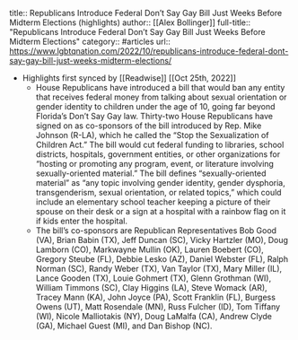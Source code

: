 title:: Republicans Introduce Federal Don’t Say Gay Bill Just Weeks Before Midterm Elections (highlights)
author:: [[Alex Bollinger]]
full-title:: "Republicans Introduce Federal Don’t Say Gay Bill Just Weeks Before Midterm Elections"
category:: #articles
url:: https://www.lgbtqnation.com/2022/10/republicans-introduce-federal-dont-say-gay-bill-just-weeks-midterm-elections/

- Highlights first synced by [[Readwise]] [[Oct 25th, 2022]]
	- House Republicans have introduced a bill that would ban any entity that receives federal money from talking about sexual orientation or gender identity to children under the age of 10, going far beyond Florida’s Don’t Say Gay law.
	  Thirty-two House Republicans have signed on as co-sponsors of the bill introduced by Rep. Mike Johnson (R-LA), which he called the “Stop the Sexualization of Children Act.” The bill would cut federal funding to libraries, school districts, hospitals, government entities, or other organizations for “hosting or promoting any program, event, or literature involving sexually-oriented material.”
	  The bill defines “sexually-oriented material” as “any topic involving gender identity, gender dysphoria, transgenderism, sexual orientation, or related topics,” which could include an elementary school teacher keeping a picture of their spouse on their desk or a sign at a hospital with a rainbow flag on it if kids enter the hospital.
	- The bill’s co-sponsors are Republican Representatives Bob Good (VA), Brian Babin (TX), Jeff Duncan (SC), Vicky Hartzler (MO), Doug Lamborn (CO), Markwayne Mullin (OK), Lauren Boebert (CO), Gregory Steube (FL), Debbie Lesko (AZ), Daniel Webster (FL), Ralph Norman (SC), Randy Weber (TX), Van Taylor (TX), Mary Miller (IL), Lance Gooden (TX), Louie Gohmert (TX), Glenn Grothman (WI), William Timmons (SC), Clay Higgins (LA), Steve Womack (AR), Tracey Mann (KA), John Joyce (PA), Scott Franklin (FL), Burgess Owens (UT), Matt Rosendale (MN), Russ Fulcher (ID), Tom Tiffany (WI), Nicole Malliotakis (NY), Doug LaMalfa (CA), Andrew Clyde (GA), Michael Guest (MI), and Dan Bishop (NC).